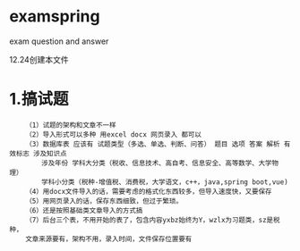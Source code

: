 # examspring
exam question and answer


12.24创建本文件

# 1.搞试题
```
	（1）试题的架构和文章不一样
	（2）导入形式可以多种 用excel docx 网页录入 都可以
	（3）数据库表 应该有 试题类型（多选、单选、判断、问答） 题目 选项 答案 解析 有效标志 涉及知识点 
	    涉及年份 学科大分类（税收、信息技术、高自考、信息安全、高等数学、大学物理） 
		学科小分类（税种-增值税、消费税，大学语文，c++，java,spring boot,vue)
	（4）用docx文件导入的话，需要考虑的格式化东西较多，但导入速度快，又要保存
	（5）用网页录入的话，保存东西细致，但过于繁琐。
	（6）还是按照基础类文章导入的方式搞
	（7）后台三个表，不用开始的表了，包含内容yxbz始终为Y，wzlx为习题类，sz是税种，
	文章来源要有，架构不用，录入时间，文件保存位置要有     
```